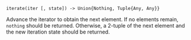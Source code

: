 ```
iterate(iter [, state]) -> Union{Nothing, Tuple{Any, Any}}
```

Advance the iterator to obtain the next element. If no elements remain, `nothing` should be returned. Otherwise, a 2-tuple of the next element and the new iteration state should be returned.
